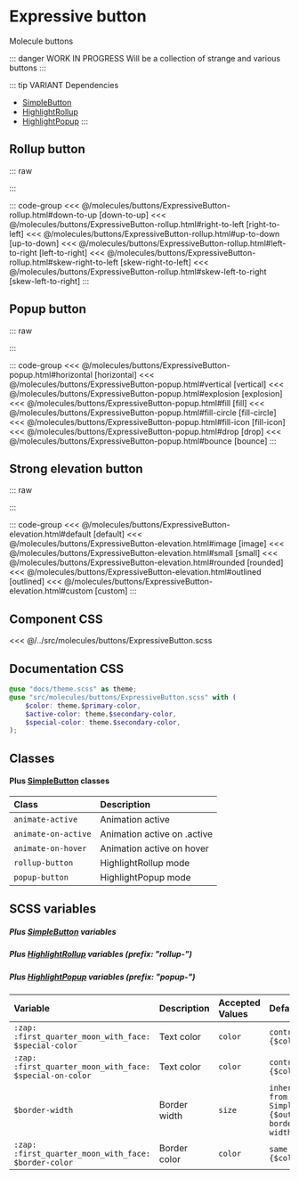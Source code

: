 # Expressive button
<Badge type="tip">Molecule</Badge> <Badge type="info">buttons</Badge>

::: danger WORK IN PROGRESS
Will be a collection of strange and various buttons
:::

::: tip VARIANT Dependencies
- [SimpleButton](/atoms/buttons/SimpleButton.md)
- [HighlightRollup](/atoms/highlights/HighlightRollup.md)
- [HighlightPopup](/atoms/highlights/HighlightPopup.md)
:::


## Rollup button

::: raw
<div class="dev-section">
    <!--@include: ../../molecules/buttons/ExpressiveButton-rollup.html -->
</div>
:::

::: code-group
<<< @/molecules/buttons/ExpressiveButton-rollup.html#down-to-up [down-to-up]
<<< @/molecules/buttons/ExpressiveButton-rollup.html#right-to-left [right-to-left]
<<< @/molecules/buttons/ExpressiveButton-rollup.html#up-to-down [up-to-down]
<<< @/molecules/buttons/ExpressiveButton-rollup.html#left-to-right [left-to-right]
<<< @/molecules/buttons/ExpressiveButton-rollup.html#skew-right-to-left [skew-right-to-left]
<<< @/molecules/buttons/ExpressiveButton-rollup.html#skew-left-to-right [skew-left-to-right]
:::

## Popup button

::: raw
<div class="dev-section">
    <!--@include: ../../molecules/buttons/ExpressiveButton-popup.html -->
</div>
:::

::: code-group
<<< @/molecules/buttons/ExpressiveButton-popup.html#horizontal [horizontal]
<<< @/molecules/buttons/ExpressiveButton-popup.html#vertical [vertical]
<<< @/molecules/buttons/ExpressiveButton-popup.html#explosion [explosion]
<<< @/molecules/buttons/ExpressiveButton-popup.html#fill [fill]
<<< @/molecules/buttons/ExpressiveButton-popup.html#fill-circle [fill-circle]
<<< @/molecules/buttons/ExpressiveButton-popup.html#fill-icon [fill-icon]
<<< @/molecules/buttons/ExpressiveButton-popup.html#drop [drop]
<<< @/molecules/buttons/ExpressiveButton-popup.html#bounce [bounce]
:::

## Strong elevation button

::: raw
<div class="dev-section">
    <!--@include: ../../molecules/buttons/ExpressiveButton-elevation.html -->
</div>
:::

::: code-group
<<< @/molecules/buttons/ExpressiveButton-elevation.html#default [default]
<<< @/molecules/buttons/ExpressiveButton-elevation.html#image [image]
<<< @/molecules/buttons/ExpressiveButton-elevation.html#small [small]
<<< @/molecules/buttons/ExpressiveButton-elevation.html#rounded [rounded]
<<< @/molecules/buttons/ExpressiveButton-elevation.html#outlined [outlined]
<<< @/molecules/buttons/ExpressiveButton-elevation.html#custom [custom]
:::


## Component CSS

<<< @/../src/molecules/buttons/ExpressiveButton.scss

## Documentation CSS

```scss
@use "docs/theme.scss" as theme;
@use "src/molecules/buttons/ExpressiveButton.scss" with (
    $color: theme.$primary-color,
    $active-color: theme.$secondary-color,
    $special-color: theme.$secondary-color,
);
```

## Classes
#### Plus [SimpleButton](/atoms/buttons/SimpleButton) classes

| Class               | Description                 |
|:--------------------|:----------------------------|
| `animate-active`    | Animation active            |
| `animate-on-active` | Animation active on .active |
| `animate-on-hover`  | Animation active on hover   |
| `rollup-button`     | HighlightRollup mode        |
| `popup-button`      | HighlightPopup mode         |


## SCSS variables
##### Plus [SimpleButton](/atoms/buttons/SimpleButton) variables
##### Plus [HighlightRollup](/atoms/highlights/HighlightRollup.md) variables (prefix: "rollup-")
##### Plus [HighlightPopup](/atoms/highlights/HighlightPopup.md) variables (prefix: "popup-")

| Variable                                                 | Description         | Accepted Values | Default                                                |
|:---------------------------------------------------------|:--------------------|:----------------|:-------------------------------------------------------|
| `:zap: :first_quarter_moon_with_face: $special-color`    | Text color          | `color`         | `contrast of {$color}`                                 |
| `:zap: :first_quarter_moon_with_face: $special-on-color` | Text color          | `color`         | `contrast of {$color}`                                 |
| `$border-width`                                          | Border width        | `size`          | `inherited from SimpleButton {$outlined-border-width}` |
| `:zap: :first_quarter_moon_with_face: $border-color`     | Border color        | `color`         | `same as {$color}`                                     |

<style lang="scss">
@use "docs/theme.scss" as theme;
@use "src/molecules/buttons/ExpressiveButton.scss" with (
    $color: theme.$primary-color,
    $active-color: theme.$secondary-color,
    $special-color: theme.$secondary-color,
);
</style>